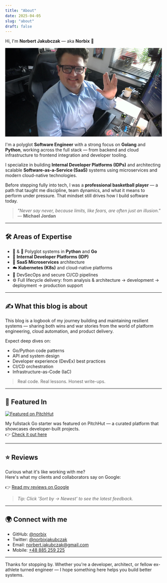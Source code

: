 ```yaml
---
title: "About"
date: 2025-04-05
slug: "about"
draft: false
---
```


Hi, I'm **Norbert Jakubczak** — aka **Norbix** 👋

![my_photo.jgp](/images/my_photo.jpg)

I'm a polyglot **Software Engineer** with a strong focus on **Golang** and **Python**, working across the full stack — from backend and cloud infrastructure to frontend integration and developer tooling.

I specialize in building **Internal Developer Platforms (IDPs)** and architecting scalable **Software-as-a-Service (SaaS)** systems using microservices and modern cloud-native technologies.

Before stepping fully into tech, I was a **professional basketball player** — a path that taught me discipline, team dynamics, and what it means to perform under pressure. That mindset still drives how I build software today.

> _"Never say never, because limits, like fears, are often just an illusion."_  
> — **Michael Jordan**

---

## 🛠️ Areas of Expertise

- 🐍 & 🦫 Polyglot systems in **Python** and **Go**
- 🧱 **Internal Developer Platforms (IDP)**
- 🧩 **SaaS Microservices** architecture
- ☁️ **Kubernetes (K8s)** and cloud-native platforms
- 🔐 DevSecOps and secure CI/CD pipelines
- ⚙️ Full lifecycle delivery: from analysis & architecture → development → deployment → production support

---

## ✍️ What this blog is about

This blog is a logbook of my journey building and maintaining resilient systems — sharing both wins and war stories from the world of platform engineering, cloud automation, and product delivery.

Expect deep dives on:

- Go/Python code patterns
- API and system design
- Developer experience (DevEx) best practices
- CI/CD orchestration
- Infrastructure-as-Code (IaC)

> Real code. Real lessons. Honest write-ups.

---

## 📣 Featured In

[![Featured on PitchHut](https://img.shields.io/badge/PitchHut-Featured-blue?style=for-the-badge&logo=apachenetbeanside&logoColor=white)](https://pitchhut.com/project/golang-fullstack-demo)

My fullstack Go starter was featured on PitchHut — a curated platform that showcases developer-built projects.  
👉 [Check it out here](https://pitchhut.com/project/golang-fullstack-demo)

---

## ⭐ Reviews

Curious what it's like working with me?  
Here's what my clients and collaborators say on Google:

👉 [Read my reviews on Google](https://www.google.pl/maps/place/NORBIX+Norbert+JAKUBCZAK+-+Profesjonalne+Uslugi+IT/@51.8681346,20.8627099,17z/data=!4m8!3m7!1s0x471923ecd6251843:0x9fa103657a0b14eb!8m2!3d51.8681313!4d20.8652902!9m1!1b1!16s%2Fg%2F11kz40tgs9?entry=ttu&g_ep=EgoyMDI1MDQyMC4wIKXMDSoASAFQAw%3D%3D)
> *Tip: Click 'Sort by → Newest' to see the latest feedback.*

---

## 🌍 Connect with me

- GitHub: [@norbix](https://github.com/norbix)
- Twitter: [@norbixjakubczak](https://x.com/norbixjakubczak)
- Email: [norbert.jakubczak@gmail.com](mailto:norbert.jakubczak@gmail.com)
- Mobile: [+48 885 259 225](tel:+48885259225)

---

Thanks for stopping by. Whether you're a developer, architect, or fellow ex-athlete turned engineer — I hope something here helps you build better systems.
